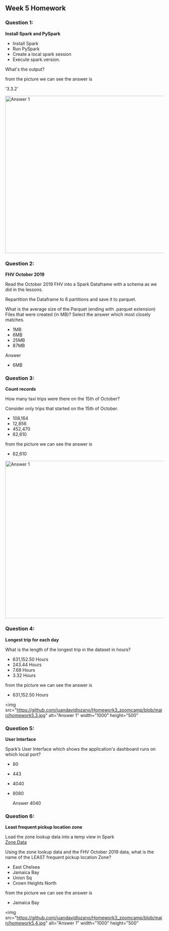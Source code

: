 ## Week 5 Homework 



### Question 1: 

**Install Spark and PySpark** 

- Install Spark
- Run PySpark
- Create a local spark session
- Execute spark.version.

What's the output?

from the picture we can see the answer is

'3.3.2'

<img src="https://github.com/juandavidlozano/Homework3_zoomcamp/blob/main/homework5.1.jpg" alt="Answer 1" width="1000" height="500">

### Question 2: 

**FHV October 2019**

Read the October 2019 FHV into a Spark Dataframe with a schema as we did in the lessons.

Repartition the Dataframe to 6 partitions and save it to parquet.

What is the average size of the Parquet (ending with .parquet extension) Files that were created (in MB)? Select the answer which most closely matches.

- 1MB
- 6MB
- 25MB
- 87MB


Answer
- 6MB

### Question 3: 

**Count records** 

How many taxi trips were there on the 15th of October?

Consider only trips that started on the 15th of October.

- 108,164
- 12,856
- 452,470
- 62,610

from the picture we can see the answer is

- 62,610

<img src="https://github.com/juandavidlozano/Homework3_zoomcamp/blob/main/homework5.2.jpg" alt="Answer 1" width="1000" height="500">

### Question 4: 

**Longest trip for each day** 

What is the length of the longest trip in the dataset in hours?

- 631,152.50 Hours
- 243.44 Hours
- 7.68 Hours
- 3.32 Hours

from the picture we can see the answer is

- 631,152.50 Hours

<img src="https://github.com/juandavidlozano/Homework3_zoomcamp/blob/main/homework5.3.jpg" alt="Answer 1" width="1000" height="500"

### Question 5: 

**User Interface**

Spark’s User Interface which shows the application's dashboard runs on which local port?

- 80
- 443
- 4040
- 8080

  Answer 4040

### Question 6: 

**Least frequent pickup location zone**

Load the zone lookup data into a temp view in Spark</br>
[Zone Data](https://github.com/DataTalksClub/nyc-tlc-data/releases/download/misc/taxi_zone_lookup.csv)

Using the zone lookup data and the FHV October 2019 data, what is the name of the LEAST frequent pickup location Zone?</br>

- East Chelsea
- Jamaica Bay
- Union Sq
- Crown Heights North

from the picture we can see the answer is

- Jamaica Bay


<img src="https://github.com/juandavidlozano/Homework3_zoomcamp/blob/main/homework5.4.jpg" alt="Answer 1" width="1000" height="500"
